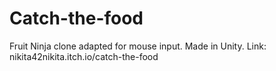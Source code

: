# Catch-the-food
Fruit Ninja clone adapted for mouse input. Made in Unity.
Link:
nikita42nikita.itch.io/catch-the-food
